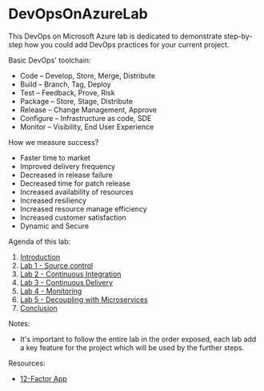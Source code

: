 # DevOpsOnAzureLab

This DevOps on Microsoft Azure lab is dedicated to demonstrate step-by-step how you could add DevOps practices for your current project.

Basic DevOps' toolchain:

- Code – Develop, Store, Merge, Distribute
- Build – Branch, Tag, Deploy
- Test – Feedback, Prove, Risk
- Package – Store, Stage, Distribute
- Release – Change Management, Approve
- Configure – Infrastructure as code, SDE
- Monitor – Visibility, End User Experience

How we measure success?

- Faster time to market
- Improved delivery frequency
- Decreased in release failure
- Decreased time for patch release
- Increased availability of resources
- Increased resiliency
- Increased resource manage  efficiency
- Increased customer satisfaction
- Dynamic and Secure

Agenda of this lab:

1. [Introduction](./Introduction)
2. [Lab 1 - Source control](./Lab%201%20-%20Source%20control)
3. [Lab 2 - Continuous Integration](./Lab%202%20-%20Continuous%20Integration)
4. [Lab 3 - Continuous Delivery](./Lab%203%20-%20Continuous%20Delivery)
5. [Lab 4 - Monitoring](./Lab%204%20-%20Monitoring)
6. [Lab 5 - Decoupling with Microservices](./Lab%205%20-%20Decoupling%20with%20Microservices)
7. [Conclusion](./Conclusion)

Notes: 

- It's important to follow the entire lab in the order exposed, each lab add a key feature for the project which will be used by the further steps.

Resources:

- [12-Factor App](https://12factor.net/)